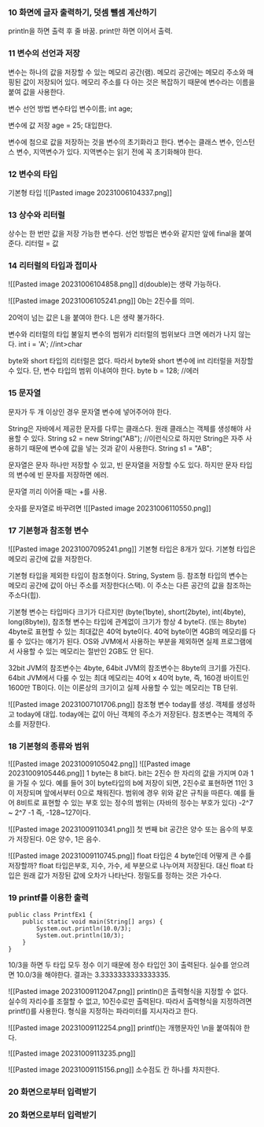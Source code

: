 ### 10 화면에 글자 출력하기, 덧셈 뺄셈 계산하기
println을 하면 출력 후 줄 바꿈.
print만 하면 이어서 출력.

### 11 변수의 선언과 저장
변수는 하나의 값을 저장할 수 있는 메모리 공간(램). 
메모리 공간에는 메모리 주소와 매핑된 값이 저장되어 있다.
메모리 주소를 다 아는 것은 복잡하기 때문에 변수라는 이름을 붙여 값을 사용한다.

변수 선언 방법
변수타입 변수이름;
int age;

변수에 값 저장
age = 25;
대입한다.

변수에 첨으로 값을 저장하는 것을 변수의 초기화라고 한다.
변수는 클래스 변수, 인스턴스 변수, 지역변수가 있다.
지역변수는 읽기 전에 꼭 초기화해야 한다. 

### 12 변수의 타입
기본형 타입
![[Pasted image 20231006104337.png]]

### 13 상수와 리터럴
상수는 한 번만 값을 저장 가능한 변수다.
선언 방법은 변수와 같지만 앞에 final을 붙여준다.
리터럴 = 값

### 14 리터럴의 타입과 접미사
![[Pasted image 20231006104858.png]]
d(double)는 생략 가능하다.

![[Pasted image 20231006105241.png]]
0b는 2진수를 의미.

20억이 넘는 값은 L을 붙여야 한다. L은 생략 불가하다.

변수와 리터럴의 타입 불일치
변수의 범위가 리터럴의 범위보다 크면 에러가 나지 않는다.
int i = 'A'; //int>char

byte와 short 타입의 리터럴은 없다. 따라서 byte와 short 변수에 int 리터럴을 저장할 수 있다. 단, 변수 타입의 범위 이내여야 한다.
byte b = 128; //에러

### 15 문자열
문자가 두 개 이상인 경우 문자열 변수에 넣어주어야 한다.

String은 자바에서 제공한 문자를 다루는 클래스다.
원래 클래스는 객체를 생성해야 사용할 수 있다.
String s2 = new String("AB"); //이런식으로
하지만 String은 자주 사용하기 때문에 변수에 값을 넣는 것과 같이 사용한다.
String s1 = "AB";

문자열은 문자 하나만 저장할 수 있고, 빈 문자열을 저장할 수도 있다. 하지만 문자 타입의 변수에 빈 문자를 저장하면 에러.

문자열 끼리 이어줄 때는 +를 사용.

숫자를 문자열로 바꾸려면
![[Pasted image 20231006110550.png]]

### 17 기본형과 참조형 변수
![[Pasted image 20231007095241.png]]
기본형 타입은 8개가 있다. 기본형 타입은 메모리 공간에 값을 저장한다.

기본형 타입을 제외한 타입이 참조형이다. String, System 등.
참조형 타입의 변수는 메모리 공간에 값이 아닌 주소를 저장한다(스택). 
이 주소는 다른 공간의 값을 참조하는 주소다(힙).

기본형 변수는 타입마다 크기가 다르지만 (byte(1byte), short(2byte), int(4byte), long(8byte)),
참조형 변수는 타입에 관계없이 크기가 항상 4 byte다. (또는 8byte)
4byte로 표현할 수 있는 최대값은 40억 byte이다. 40억 byte이면 4GB의 메모리를 다룰 수 있다는 얘기가 된다. 
OS와 JVM에서 사용하는 부분을 제외하면 실제 프로그램에서 사용할 수 있는 메모리는 절반인 2GB도 안 된다.

32bit JVM의 참조변수는 4byte, 64bit JVM의 참조변수는 8byte의 크기를 가진다. 64bit JVM에서 다룰 수 있는 최대 메모리는 40억 x 40억 byte, 즉, 160경 바이트인 1600만 TB이다. 이는 이론상의 크기이고 실제 사용할 수 있는 메모리는 TB 단위.

![[Pasted image 20231007101706.png]]
참조형 변수 today를 생성.
객체를 생성하고 today에 대입.
today에는 값이 아닌 객체의 주소가 저장된다.
참조변수는 객체의 주소를 저장한다. 

### 18 기본형의 종류와 범위
![[Pasted image 20231009105042.png]]
![[Pasted image 20231009105446.png]]
1 byte는 8 bit다. bit는 2진수 한 자리의 값을 가지며 0과 1을 가질 수 있다.
예를 들어 3이 byte타입의 b에 저장이 되면, 2진수로 표현하면 11인 3이 저장되며 앞에서부터 0으로 채워진다.
범위에 경우 위와 같은 규칙을 따른다. 예를 들어 8비트로 표현할 수 있는 부호 있는 정수의 범위는 (자바의 정수는 부호가 있다) -2^7 ~ 2^7 -1 즉, -128~127이다.

![[Pasted image 20231009110341.png]]
첫 번째 bit 공간은 양수 또는 음수의 부호가 저장된다. 0은 양수, 1은 음수. 

![[Pasted image 20231009110745.png]]
float 타입은 4 byte인데 어떻게 큰 수를 저장할까? float 타입은부호, 지수, 가수, 세 부분으로 나누어져 저장된다. 대신 float 타입은 원래 값가 저장된 값에 오차가 나타난다. 정밀도를 정하는 것은 가수다. 

### 19 printf를 이용한 출력
```
public class PrintfEx1 {  
    public static void main(String[] args) {  
        System.out.println(10.0/3);  
        System.out.println(10/3);  
    }  
}
```
10/3을 하면 두 타입 모두 정수 이기 때문에 정수 타입인 3이 출력된다. 실수를 얻으려면 10.0/3을 해야한다. 결과는 3.3333333333333335. 

![[Pasted image 20231009112047.png]]
println()은 출력형식을 지정할 수 없다. 실수의 자리수를 조절할 수 없고, 10진수로만 출력된다. 따라서 출력형식을 지정하려면 printf()를 사용한다. 형식을 지정하는 파라미터를 지시자라고 한다.

![[Pasted image 20231009112254.png]]
printf()는 개행문자인 \\n을 붙여줘야 한다.

![[Pasted image 20231009113235.png]]

![[Pasted image 20231009115156.png]]
소수점도 칸 하나를 차지한다. 

### 20 화면으로부터 입력받기


### 20 화면으로부터 입력받기
